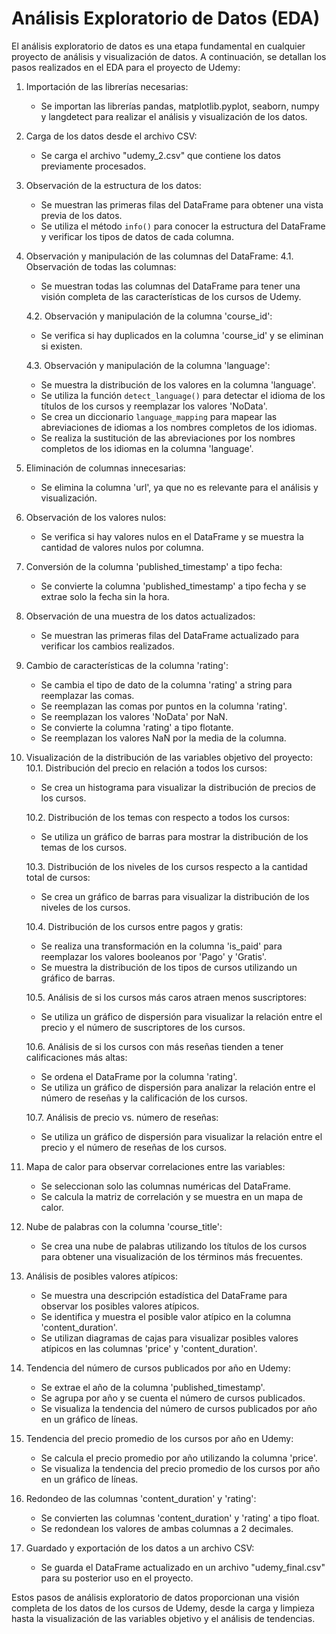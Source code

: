 # Análisis Exploratorio de Datos (EDA)

El análisis exploratorio de datos es una etapa fundamental en cualquier proyecto de análisis y visualización de datos. A continuación, se detallan los pasos realizados en el EDA para el proyecto de Udemy:

1. Importación de las librerías necesarias:
   - Se importan las librerías pandas, matplotlib.pyplot, seaborn, numpy y langdetect para realizar el análisis y visualización de los datos.

2. Carga de los datos desde el archivo CSV:
   - Se carga el archivo "udemy_2.csv" que contiene los datos previamente procesados.

3. Observación de la estructura de los datos:
   - Se muestran las primeras filas del DataFrame para obtener una vista previa de los datos.
   - Se utiliza el método `info()` para conocer la estructura del DataFrame y verificar los tipos de datos de cada columna.

4. Observación y manipulación de las columnas del DataFrame:
   4.1. Observación de todas las columnas:
   - Se muestran todas las columnas del DataFrame para tener una visión completa de las características de los cursos de Udemy.
   
   4.2. Observación y manipulación de la columna 'course_id':
   - Se verifica si hay duplicados en la columna 'course_id' y se eliminan si existen.
   
   4.3. Observación y manipulación de la columna 'language':
   - Se muestra la distribución de los valores en la columna 'language'.
   - Se utiliza la función `detect_language()` para detectar el idioma de los títulos de los cursos y reemplazar los valores 'NoData'.
   - Se crea un diccionario `language_mapping` para mapear las abreviaciones de idiomas a los nombres completos de los idiomas.
   - Se realiza la sustitución de las abreviaciones por los nombres completos de los idiomas en la columna 'language'.

5. Eliminación de columnas innecesarias:
   - Se elimina la columna 'url', ya que no es relevante para el análisis y visualización.

6. Observación de los valores nulos:
   - Se verifica si hay valores nulos en el DataFrame y se muestra la cantidad de valores nulos por columna.

7. Conversión de la columna 'published_timestamp' a tipo fecha:
   - Se convierte la columna 'published_timestamp' a tipo fecha y se extrae solo la fecha sin la hora.

8. Observación de una muestra de los datos actualizados:
   - Se muestran las primeras filas del DataFrame actualizado para verificar los cambios realizados.

9. Cambio de características de la columna 'rating':
   - Se cambia el tipo de dato de la columna 'rating' a string para reemplazar las comas.
   - Se reemplazan las comas por puntos en la columna 'rating'.
   - Se reemplazan los valores 'NoData' por NaN.
   - Se convierte la columna 'rating' a tipo flotante.
   - Se reemplazan los valores NaN por la media de la columna.

10. Visualización de la distribución de las variables objetivo del proyecto:
    10.1. Distribución del precio en relación a todos los cursos:
    - Se crea un histograma para visualizar la distribución de precios de los cursos.
    
    10.2. Distribución de los temas con respecto a todos los cursos:
    - Se utiliza un gráfico de barras para mostrar la distribución de los temas de los cursos.
    
    10.3. Distribución de los niveles de los cursos respecto a la cantidad total de cursos:
    - Se crea un gráfico de barras para visualizar la distribución de los niveles de los cursos.
    
    10.4. Distribución de los cursos entre pagos y gratis:
    - Se realiza una transformación en la columna 'is_paid' para reemplazar los valores booleanos por 'Pago' y 'Gratis'.
    - Se muestra la distribución de los tipos de cursos utilizando un gráfico de barras.
    
    10.5. Análisis de si los cursos más caros atraen menos suscriptores:
    - Se utiliza un gráfico de dispersión para visualizar la relación entre el precio y el número de suscriptores de los cursos.
    
    10.6. Análisis de si los cursos con más reseñas tienden a tener calificaciones más altas:
    - Se ordena el DataFrame por la columna 'rating'.
    - Se utiliza un gráfico de dispersión para analizar la relación entre el número de reseñas y la calificación de los cursos.
    
    10.7. Análisis de precio vs. número de reseñas:
    - Se utiliza un gráfico de dispersión para visualizar la relación entre el precio y el número de reseñas de los cursos.

11. Mapa de calor para observar correlaciones entre las variables:
    - Se seleccionan solo las columnas numéricas del DataFrame.
    - Se calcula la matriz de correlación y se muestra en un mapa de calor.

12. Nube de palabras con la columna 'course_title':
    - Se crea una nube de palabras utilizando los títulos de los cursos para obtener una visualización de los términos más frecuentes.

13. Análisis de posibles valores atípicos:
    - Se muestra una descripción estadística del DataFrame para observar los posibles valores atípicos.
    - Se identifica y muestra el posible valor atípico en la columna 'content_duration'.
    - Se utilizan diagramas de cajas para visualizar posibles valores atípicos en las columnas 'price' y 'content_duration'.

14. Tendencia del número de cursos publicados por año en Udemy:
    - Se extrae el año de la columna 'published_timestamp'.
    - Se agrupa por año y se cuenta el número de cursos publicados.
    - Se visualiza la tendencia del número de cursos publicados por año en un gráfico de líneas.

15. Tendencia del precio promedio de los cursos por año en Udemy:
    - Se calcula el precio promedio por año utilizando la columna 'price'.
    - Se visualiza la tendencia del precio promedio de los cursos por año en un gráfico de líneas.

16. Redondeo de las columnas 'content_duration' y 'rating':
    - Se convierten las columnas 'content_duration' y 'rating' a tipo float.
    - Se redondean los valores de ambas columnas a 2 decimales.

17. Guardado y exportación de los datos a un archivo CSV:
    - Se guarda el DataFrame actualizado en un archivo "udemy_final.csv" para su posterior uso en el proyecto.

Estos pasos de análisis exploratorio de datos proporcionan una visión completa de los datos de los cursos de Udemy, desde la carga y limpieza hasta la visualización de las variables objetivo y el análisis de tendencias.
